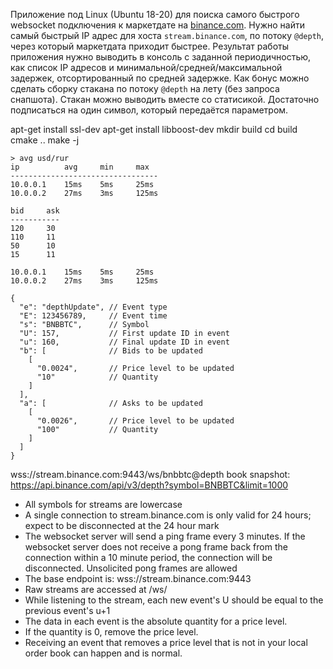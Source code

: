 Приложение под Linux (Ubuntu 18-20) для поиска самого быстрого websocket подключения к маркетдате на [binance.com](https://binance-docs.github.io/apidocs/spot/en/#websocket-market-streams).
Нужно найти самый быстрый IP адрес для хоста `stream.binance.com`, по потоку `@depth`, через который маркетдата приходит быстрее.
Результат работы приложения нужно выводить в консоль с заданной периодичностью, как список IP адресов и минимальной/средней/максимальной задержек, отсортированный по средней задержке.
Как бонус можно сделать сборку стакана по потоку `@depth` на лету (без запроса снапшота). Стакан можно выводить вместе со статисикой.
Достаточно подписаться на один символ, который передаётся параметром.

apt-get install ssl-dev
apt-get install libboost-dev
mkdir build
cd build
cmake ..
make -j


	> avg usd/rur
	ip			avg		min		max
	---------------------------------
	10.0.0.1    15ms	5ms		25ms
	10.0.0.2    27ms	3ms		125ms

	bid		ask
	-----------
	120		30
	110		11
	50		10
	15		11

	10.0.0.1    15ms	5ms		25ms
	10.0.0.2    27ms	3ms		125ms

```
{
  "e": "depthUpdate", // Event type
  "E": 123456789,     // Event time
  "s": "BNBBTC",      // Symbol
  "U": 157,           // First update ID in event
  "u": 160,           // Final update ID in event
  "b": [              // Bids to be updated
    [
      "0.0024",       // Price level to be updated
      "10"            // Quantity
    ]
  ],
  "a": [              // Asks to be updated
    [
      "0.0026",       // Price level to be updated
      "100"           // Quantity
    ]
  ]
}
```


wss://stream.binance.com:9443/ws/bnbbtc@depth
book snapshot:
https://api.binance.com/api/v3/depth?symbol=BNBBTC&limit=1000

- All symbols for streams are lowercase
- A single connection to stream.binance.com is only valid for 24 hours; expect to be disconnected at the 24 hour mark
- The websocket server will send a ping frame every 3 minutes. If the websocket server does not receive a pong frame back from the connection within a 10 minute period, the connection will be disconnected. Unsolicited pong frames are allowed
- The base endpoint is: wss://stream.binance.com:9443
- Raw streams are accessed at /ws/<streamName>
- While listening to the stream, each new event's U should be equal to the previous event's u+1
- The data in each event is the absolute quantity for a price level.
- If the quantity is 0, remove the price level.
- Receiving an event that removes a price level that is not in your local order book can happen and is normal.
